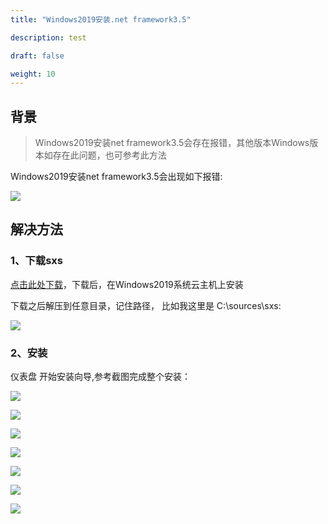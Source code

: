 ```yaml
---
title: "Windows2019安装.net framework3.5"

description: test

draft: false

weight: 10
---
```


## 背景
>Windows2019安装net framework3.5会存在报错，其他版本Windows版本如存在此问题，也可参考此方法

Windows2019安装net framework3.5会出现如下报错:

![](../win2019net3.5/framework1.png)

## 解决方法

### 1、下载sxs
[点击此处下载](http://bucket.lysandry.com/sources.zip)，下载后，在Windows2019系统云主机上安装

下载之后解压到任意目录，记住路径， 比如我这里是 C:\sources\sxs:

![](../win2019net3.5/framework2.png)

### 2、安装
仪表盘 开始安装向导,参考截图完成整个安装：

![](../win2019net3.5/framework3.png)

![](../win2019net3.5/framework4.png)

![](../win2019net3.5/framework5.png)

![](../win2019net3.5/framework6.png)

![](../win2019net3.5/framework7.png)

![](../win2019net3.5/framework8.png)

![](../win2019net3.5/framework9.png)

